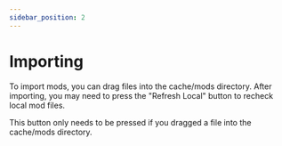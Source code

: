 ```yaml
---
sidebar_position: 2
---
```


# Importing

To import mods, you can drag files into the cache/mods directory. After importing, you may need to press the "Refresh Local" button to recheck local mod files.

This button only needs to be pressed if you dragged a file into the cache/mods directory. 